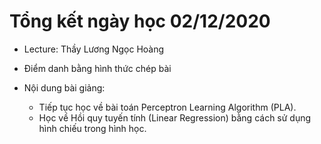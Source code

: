 # Tổng kết ngày học 02/12/2020

- Lecture: Thầy Lương Ngọc Hoàng

- Điểm danh bằng hình thức chép bài

- Nội dung bài giảng: 
  - Tiếp tục học về bài toán Perceptron Learning Algorithm (PLA).
  - Học về Hồi quy tuyến tính (Linear Regression) bằng cách sử dụng hình chiếu trong hình học.
